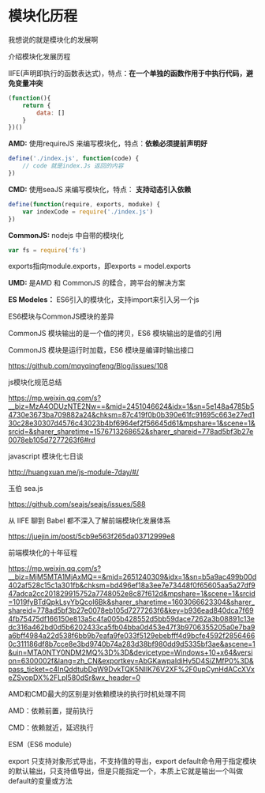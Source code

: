 # 模块化历程



我想说的就是模块化的发展啊

介绍模块化发展历程

IIFE(声明即执行的函数表达式)，特点：**在一个单独的函数作用于中执行代码，避免变量冲突**

```javascript
(function(){
    return {
        data: []
    }
})()
```

**AMD:** 使用requireJS 来编写模块化，特点：**依赖必须提前声明好**

```javascript
define('./index.js', function(code) {
    // code 就是index.Js 返回的内容
})
```

**CMD:** 使用seaJS 来编写模块化，特点： **支持动态引入依赖**

```javascript
define(function(require, exports, moduke) {
    var indexCode = require('./index.js')
})
```

**CommonJS:**  nodejs 中自带的模块化

```javascript
var fs = require('fs')
```

 exports指向module.exports，即exports = model.exports

**UMD:**  是AMD 和 CommonJS 的糅合，跨平台的解决方案

**ES Modeles：** ES6引入的模块化，支持import来引入另一个js


ES6模块与CommonJS模块的差异

CommonJS 模块输出的是一个值的拷贝，ES6 模块输出的是值的引用

CommonJS 模块是运行时加载，ES6 模块是编译时输出接口



https://github.com/mqyqingfeng/Blog/issues/108



js模块化规范总结

https://mp.weixin.qq.com/s?__biz=MzA4ODUzNTE2Nw==&mid=2451046624&idx=1&sn=5e148a4785b54730e3673ba709882a24&chksm=87c419f0b0b390e61fc91695c663e27ed130c28e30307d4576c43023b4bf6964ef2f56645d61&mpshare=1&scene=1&srcid=&sharer_sharetime=1576713268652&sharer_shareid=778ad5bf3b27e0078eb105d7277263f6#rd



javascript 模块化七日谈

http://huangxuan.me/js-module-7day/#/



玉伯 sea.js

https://github.com/seajs/seajs/issues/588



从 IIFE 聊到 Babel 都不深入了解前端模块化发展体系

https://juejin.im/post/5cb9e563f265da03712999e8



前端模块化的十年征程

https://mp.weixin.qq.com/s?__biz=MjM5MTA1MjAxMQ==&mid=2651240309&idx=1&sn=b5a9ac499b00d402af528c15c1a301fb&chksm=bd496ef18a3ee7e73448f0f65605aa5a27df947adca2cc201829915752a7748052e8c87f612d&mpshare=1&scene=1&srcid=1019fyBTdQpkLsyYbQcol6Bk&sharer_sharetime=1603066623304&sharer_shareid=778ad5bf3b27e0078eb105d7277263f6&key=b936ead840dca7f694fb75475df166150e813a5c4fa005b428552d5bb59dace7262a3b08891c13edc316a462bd0d5b6202433ca5fb04bba0d453e47f3b9706355205a0e7ba9a6bff4984a22d538f6bb9b7eafa9fe033f5129ebebfff4d9bcfe4592f28564660c311186df8b7cce8e3bd9740b74a283d38bf980dd9d5335bf3ae&ascene=1&uin=MTA0NTY0NDM2MQ%3D%3D&devicetype=Windows+10+x64&version=6300002f&lang=zh_CN&exportkey=AbGKawpaIdiHy5D4SiZMfP0%3D&pass_ticket=c4InQddtubDqW9DvkTQK5NIlK76V2XF%2F0upCynHdACcXVxeZSvopDX%2FLpl580dSr&wx_header=0



AMD和CMD最大的区别是对依赖模块的执行时机处理不同

AMD：依赖前置，提前执行

CMD：依赖就近，延迟执行





ESM（ES6 module）

export 只支持对象形式导出，不支持值的导出，export default命令用于指定模块的默认输出，只支持值导出，但是只能指定一个，本质上它就是输出一个叫做default的变量或方法



















